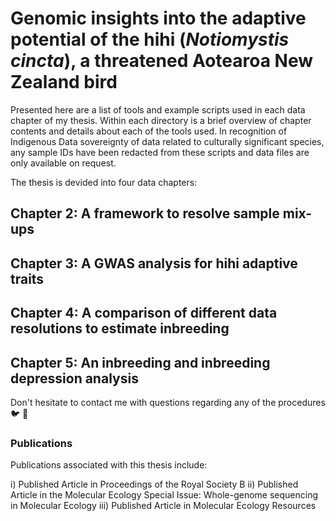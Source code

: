 
# Genomic insights into the adaptive potential of the hihi (*Notiomystis cincta*), a threatened Aotearoa New Zealand bird

Presented here are a list of tools and example scripts used in each data chapter of my thesis. Within each directory is a brief overview of chapter contents and details about each of the tools used. In recognition of Indigenous Data sovereignty of data related to culturally significant species, any sample IDs have been redacted from these scripts and data files are only available on request.


The thesis is devided into four data chapters:

## Chapter 2: A framework to resolve sample mix-ups

## Chapter 3: A GWAS analysis for hihi adaptive traits

## Chapter 4: A comparison of different data resolutions to estimate inbreeding

## Chapter 5: An inbreeding and inbreeding depression analysis

Don't hesitate to contact me with questions regarding any of the procedures 🐦 💬

### Publications
Publications associated with this thesis include: 

i) Published Article in Proceedings of the Royal Society B
ii) Published Article in the Molecular Ecology Special Issue: Whole-genome sequencing in Molecular Ecology
iii) Published Article in Molecular Ecology Resources
